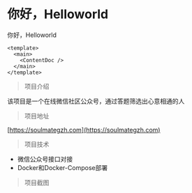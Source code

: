 # 你好，Helloworld

你好，Helloworld

```vue
<template>
  <main>
    <ContentDoc />
  </main>
</template>
```

> 项目介绍

该项目是一个在线微信社区公众号，通过答题筛选出心意相通的人

> 项目地址

[https://soulmategzh.com](https://soulmategzh.com)

> 项目技术

- 微信公众号接口对接
- Docker和Docker-Compose部署

> 项目截图